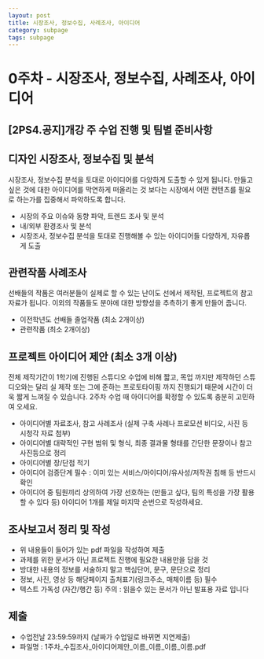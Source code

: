 ```yaml
---
layout: post
title: 시장조사, 정보수집, 사례조사, 아이디어
category: subpage
tags: subpage
---
```

 
# 0주차 - 시장조사, 정보수집, 사례조사, 아이디어

## [2PS4.공지]개강 주 수업 진행 및 팀별 준비사항
## 디자인 시장조사, 정보수집 및 분석
시장조사, 정보수집 분석을 토대로 아이디어를 다양하게 도출할 수 있게 됩니다. 만들고 싶은 것에 대한 아이디어를 막연하게 떠올리는 것 보다는 시장에서 어떤 컨텐츠를 필요로 하는가를 집중해서 파악하도록 합니다.
* 시장의 주요 이슈와 동향 파악, 트렌드 조사 및 분석
* 내/외부 환경조사 및 분석
* 시장조사, 정보수집 분석을 토대로 진행해볼 수 있는 아이디어들 다양하게, 자유롭게 도출

## 관련작품 사례조사
선배들의 작품은 여러분들이 실제로 할 수 있는 난이도 선에서 제작된, 프로젝트의 참고자료가 됩니다. 이외의 작품들도 분야에 대한 방향성을 추측하기 좋게 만들어 줍니다.
* 이전학년도 선배들 졸업작품 (최소 2개이상)
* 관련작품 (최소 2개이상)

## 프로젝트 아이디어 제안 (최소 3개 이상)
전체 제작기간이 1학기에 진행된 스튜디오 수업에 비해 짧고, 목업 까지만 제작하던 스튜디오와는 달리 실 제작 또는 그에 준하는 프로토타이핑 까지 진행되기 때문에 시간이 더욱 짧게 느껴질 수 있습니다. 2주차 수업 때 아이디어를 확정할 수 있도록 충분히 고민하여 오세요.

* 아이디어별 자료조사, 참고 사례조사 (실제 구축 사례나 프로모션 비디오, 사진 등 시청각 자료 첨부)
* 아이디어별 대략적인 구현 범위 및 형식, 최종 결과물 형태를 간단한 문장이나 참고사진등으로 정리
* 아이디어별 장/단점 적기
* 아이디어 검증단계 필수 : 이미 있는 서비스/아이디어/유사성/저작권 침해 등 반드시 확인
* 아이디어 중 팀원끼리 상의하여 가장 선호하는 (만들고 싶다, 팀의 특성을 가장 활용할 수 있다 등) 아이디어 1개를 제일 마지막 순번으로 작성하세요.

## 조사보고서 정리 및 작성
* 위 내용들이 들어가 있는 pdf 파일을 작성하여 제출
* 과제를 위한 문서가 아닌 프로젝트 진행에 필요한 내용만을 담을 것
* 방대한 내용의 정보를 서술하지 말고 핵심단어, 문구, 문단으로 정리
* 정보, 사진, 영상 등 해당페이지 출처표기(링크주소, 매체이름 등) 필수
* 텍스트 가독성 (자간/행간 등) 주의 : 읽을수 있는 문서가 아닌 발표용 자료 입니다

## 제출
* 수업전날 23:59:59까지 (날짜가 수업일로 바뀌면 지연제출)
* 파일명 : 1주차_수집조사_아이디어제안_이름_이름_이름_이름.pdf